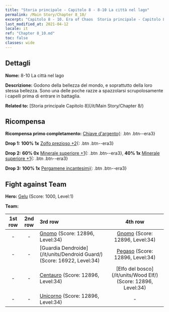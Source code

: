 ```yaml
---
title: "Storia principale - Capitolo 8 - 8-10 La città nel lago"
permalink: /Main Story/Chapter 8_10/
excerpt: "Capitolo 8 - 10. Era of Chaos  Storia principale - Capitolo 8_10. 8-10 La città nel lago"
last_modified_at: 2021-04-12
locale: it
ref: "Chapter 8_10.md"
toc: false
classes: wide
---
```


## Dettagli

 **Nome:** 8-10 La città nel lago

 **Descrizione:** Godono della bellezza del mondo, e soprattutto della loro stessa bellezza. Sono una delle poche razze a spazzolarsi scrupolosamente i capelli prima di entrare in battaglia.

 **Related to:** [Storia principale Capitolo 8](/it/Main Story/Chapter 8/)

## Ricompensa

 **Ricompensa primo completamento:** [Chiave d'argento](/it/Items/con_693/){: .btn .btn--era3}

 **Drop 1:** **100% 1x** [Zolfo prezioso +2](/it/Items/mat_29/){: .btn .btn--era3}

 **Drop 2:** **60% 0x** [Minerale superiore +1](/it/Items/mat_19/){: .btn .btn--era3}, **40% 1x** [Minerale superiore +1](/it/Items/mat_19/){: .btn .btn--era3}

 **Drop 3:** **100% 1x** [Pergamene incantesimi](/it/Items/con_694/){: .btn .btn--era3}


## Fight against Team
 **Hero:** [Gelu](/it/heroes/Gelu/) (Score: 1000, Level:1)

 **Team:**


  | 1st row | 2nd row | 3rd row | 4th row |
  |:----:|:----:|:----|:----:|
  | - | - | [Gnomo](/it/units/Dwarf/) (Score: 12896, Level:34)  | [Gnomo](/it/units/Dwarf/) (Score: 12896, Level:34)  |
  | - | - | [Guardia Dendroide](/it/units/Dendroid Guard/) (Score: 16922, Level:34)  | [Pegaso](/it/units/Pegasus/) (Score: 12896, Level:34)  |
  | - | - | [Centauro](/it/units/Centaur/) (Score: 12896, Level:34)  | [Elfo del bosco](/it/units/Wood Elf/) (Score: 12896, Level:34)  |
  | - | - | [Unicorno](/it/units/Unicorn/) (Score: 12896, Level:34)  | - |


